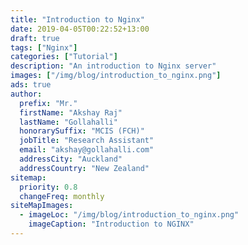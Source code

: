 ```yaml
---
title: "Introduction to Nginx"
date: 2019-04-05T00:22:52+13:00
draft: true
tags: ["Nginx"]
categories: ["Tutorial"]
description: "An introduction to Nginx server"
images: ["/img/blog/introduction_to_nginx.png"]
ads: true
author:
  prefix: "Mr."
  firstName: "Akshay Raj"
  lastName: "Gollahalli"
  honorarySuffix: "MCIS (FCH)"
  jobTitle: "Research Assistant"
  email: "akshay@gollahalli.com"
  addressCity: "Auckland"
  addressCountry: "New Zealand"
sitemap:
  priority: 0.8
  changeFreq: monthly
siteMapImages:
  - imageLoc: "/img/blog/introduction_to_nginx.png"
    imageCaption: "Introduction to NGINX"
---
```


